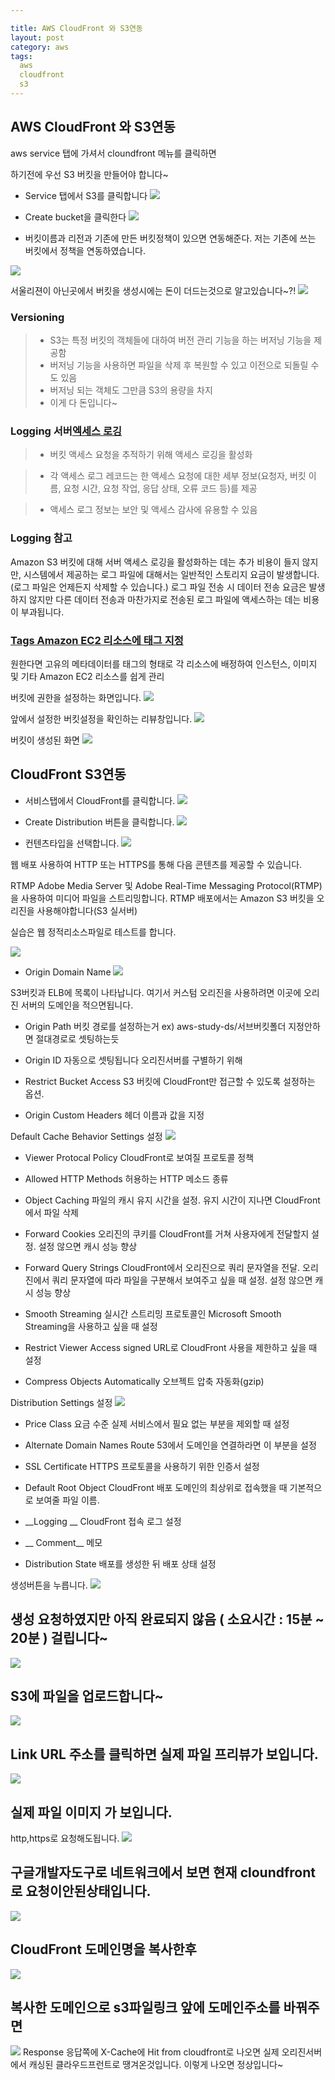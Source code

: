 ```yaml
---

title: AWS CloudFront 와 S3연동
layout: post 
category: aws 
tags: 
  aws
  cloudfront
  s3
---
```


AWS CloudFront 와 S3연동
---------------------------------------------


aws service 탭에 가셔서 cloundfront 메뉴를 클릭하면

하기전에 우선 S3 버킷을 만들어야 합니다~


- Service 탭에서 S3를 클릭합니다 
![](/assets/imgs/2017/06/25/cloudfront-s3-3-20170526.png)


- Create bucket을 클릭한다 
![](/assets/imgs/2017/06/25/cloudfront-s3-4-20170526.png)


- 버킷이름과 리전과 기존에 만든 버킷정책이 있으면 연동해준다. 저는 기존에 쓰는 버킷에서 정책을 연동하였습니다.

![](/assets/imgs/2017/06/25/cloudfront-s3-5-20170526.png)

서울리젼이 아닌곳에서 버킷을 생성시에는 돈이 더드는것으로 알고있습니다~?!
![](/assets/imgs/2017/06/25/cloudfront-s3-6-20170526.png)

### Versioning
> - S3는 특정 버킷의 객체들에 대하여 버전 관리 기능을 하는 버저닝 기능을 제공함
> - 버저닝 기능을 사용하면 파일을 삭제 후 복원할 수 있고 이전으로 되돌릴 수도 있음
> - 버저닝 되는 객체도 그만큼 S3의 용량을 차지
> - 이게 다 돈입니다~

### Logging 서버[엑세스 로깅](http://docs.aws.amazon.com/ko_kr/AmazonS3/latest/dev/ServerLogs.html)
> - 버킷 액세스 요청을 추적하기 위해 액세스 로깅을 활성화

> - 각 액세스 로그 레코드는 한 액세스 요청에 대한 세부 정보(요청자, 버킷 이름, 요청 시간, 요청 작업, 응답 상태, 오류 코드 등)를 제공

> - 액세스 로그 정보는 보안 및 액세스 감사에 유용할 수 있음

### Logging 참고 

Amazon S3 버킷에 대해 서버 액세스 로깅을 활성화하는 데는 추가 비용이 들지 않지만, 시스템에서 제공하는 로그 파일에 대해서는 일반적인 스토리지 요금이 발생합니다. (로그 파일은 언제든지 삭제할 수 있습니다.) 로그 파일 전송 시 데이터 전송 요금은 발생하지 않지만 다른 데이터 전송과 마찬가지로 전송된 로그 파일에 액세스하는 데는 비용이 부과됩니다.

### [Tags Amazon EC2 리소스에 태그 지정](http://docs.aws.amazon.com/ko_kr/AWSEC2/latest/UserGuide/Using_Tags.html)

원한다면 고유의 메타데이터를 태그의 형태로 각 리소스에 배정하여 인스턴스, 이미지 및 기타 Amazon EC2 리소스를 쉽게 관리

버킷에 권한을 설정하는 화면입니다. 
![](/assets/imgs/2017/06/25/cloudfront-s3-7-20170526.png)

앞에서 설정한 버킷설정을 확인하는 리뷰창입니다. 
![](/assets/imgs/2017/06/25/cloudfront-s3-8-20170526.png)


버킷이 생성된 화면 
![](/assets/imgs/2017/06/25/cloudfront-s3-9-20170526.png)


## CloudFront S3연동
- 서비스탭에서 CloudFront를 클릭합니다. 
![](/assets/imgs/2017/06/25/cloudfront-s3-1-20170526.png)

- Create Distribution 버튼을 클릭합니다. 
![](/assets/imgs/2017/06/25/cloudfront-s3-2-20170526.png)

- 컨텐츠타입을 선택합니다. 
![](/assets/imgs/2017/06/25/cloudfront-s3-10-20170526.png)

웹 배포 사용하여 HTTP 또는 HTTPS를 통해 다음 콘텐츠를 제공할 수 있습니다.

RTMP Adobe Media Server 및 Adobe Real-Time Messaging Protocol(RTMP)을 사용하여 미디어 파일을 스트리밍합니다. RTMP 배포에서는 Amazon S3 버킷을 오리진을 사용해야합니다(S3 실서버)

실습은 웹 정적리소스파일로 테스트를 합니다. 

![](/assets/imgs/2017/06/25/cloudfront-s3-11-20170526.png)


- Origin Domain Name 
![](/assets/imgs/2017/06/25/cloudfront-s3-12-20170526.png)

S3버킷과 ELB에 목록이 나타납니다. 여기서 커스텀 오리진을 사용하려면 이곳에 오리진 서버의 도메인을 적으면됩니다.

- Origin Path 
버킷 경로를 설정하는거 ex) aws-study-ds/서브버킷폴더 지정안하면 절대경로로 셋팅하는듯

- Origin ID
자동으로 셋팅됩니다 오리진서버를 구별하기 위해

- Restrict Bucket Access 
S3 버킷에 CloudFront만 접근할 수 있도록 설정하는 옵션.

- Origin Custom Headers 
헤더 이름과 값을 지정

Default Cache Behavior Settings 설정 
![](/assets/imgs/2017/06/25/cloudfront-s3-13-20170526.png)

- Viewer Protocal Policy 
CloudFront로 보여질 프로토콜 정책

- Allowed HTTP Methods 
허용하는 HTTP 메소드 종류

- Object Caching 
파일의 캐시 유지 시간을 설정. 유지 시간이 지나면 CloudFront에서 파일 삭제

- Forward Cookies 
오리진의 쿠키를 CloudFront를 거쳐 사용자에게 전달할지 설정. 설정 않으면 캐시 성능 향상

- Forward Query Strings
CloudFront에서 오리진으로 쿼리 문자열을 전달. 오리진에서 쿼리 문자열에 따라 파일을 구분해서 보여주고 싶을 때 설정. 설정 않으면 캐시 성능 향상

- Smooth Streaming
실시간 스트리밍 프로토콜인 Microsoft Smooth Streaming을 사용하고 싶을 때 설정

- Restrict Viewer Access 
signed URL로 CloudFront 사용을 제한하고 싶을 때 설정

- Compress Objects Automatically 
오브젝트 압축 자동화(gzip)

Distribution Settings 설정
![](/assets/imgs/2017/06/25/cloudfront-s3-14-20170526.png)
- Price Class 
요금 수준 실제 서비스에서 필요 없는 부분을 제외할 때 설정

- Alternate Domain Names 
Route 53에서 도메인을 연결하라면 이 부분을 설정

- SSL Certificate
HTTPS 프로토콜을 사용하기 위한 인증서 설정

- Default Root Object 
CloudFront 배포 도메인의 최상위로 접속했을 때 기본적으로 보여줄 파일 이름.

- __Logging __ 
CloudFront 접속 로그 설정

- __ Comment__ 
메모

- Distribution State
배포를 생성한 뒤 배포 상태 설정

생성버튼을 누릅니다.
![](/assets/imgs/2017/06/25/cloudfront-s3-16-20170526.png)

## 생성 요청하였지만 아직 완료되지 않음 ( 소요시간 : 15분 ~ 20분 ) 걸립니다~
![](/assets/imgs/2017/06/25/cloudfront-s3-15-20170526.png)

## S3에 파일을 업로드합니다~
![](/assets/imgs/2017/06/25/cloudfront-s3-17-20170526.png)

## Link URL 주소를 클릭하면 실제 파일 프리뷰가 보입니다.
![](/assets/imgs/2017/06/25/cloudfront-s3-18-20170526.png)

## 실제 파일 이미지 가 보입니다.

http,https로 요청해도됩니다. 
![](/assets/imgs/2017/06/25/cloudfront-s3-19-20170526.png)


## 구글개발자도구로 네트워크에서 보면 현재 cloundfront로 요청이안된상태입니다.

![](/assets/imgs/2017/06/25/cloudfront-s3-20-20170526.png)

## CloudFront 도메인명을 복사한후
![](/assets/imgs/2017/06/25/cloudfront-s3-22-20170526.png)

## 복사한 도메인으로 s3파일링크 앞에 도메인주소를 바꿔주면
![](/assets/imgs/2017/06/25/cloudfront-s3-23-20170526.png)
Response 응답쪽에 X-Cache에 Hit from cloudfront로 나오면 실제 오리진서버에서 캐싱된 클라우드프런트로 땡겨온것입니다. 이렇게 나오면 정상입니다~